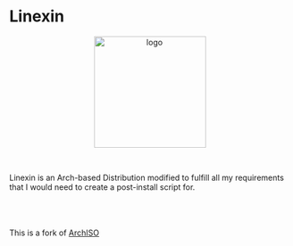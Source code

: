 # Linexin

<p align="center">
  <img src="https://i.imgur.com/qZRvycj.png" alt="logo" with="200" height="200"/>
</p>
<br>

Linexin is an Arch-based Distribution modified to fulfill all my requirements that I would need to create a post-install script for. 

<br><br><br>
This is a fork of [ArchISO](https://github.com/archlinux/archiso)
